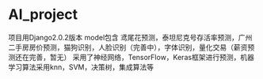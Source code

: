 # AI_project
项目用Django2.0.2版本
model包含 鸢尾花预测，泰坦尼克号存活率预测，广州二手房房价预测，猫狗识别，人脸识别（完善中），字体识别，量化交易（薪资预测还在完善，暂无）
采用了神经网络，TensorFlow，Keras框架进行预测，机器学习算法采用knn，SVM，决策树，集成算法等
